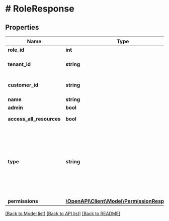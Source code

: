 # # RoleResponse

## Properties

Name | Type | Description | Notes
------------ | ------------- | ------------- | -------------
**role_id** | **int** | Role&#39;s id |
**tenant_id** | **string** | Your customer tenant id |
**customer_id** | **string** | Your customer number |
**name** | **string** | Role Name |
**admin** | **bool** | Admin |
**access_all_resources** | **bool** | Access All Resources |
**type** | **string** | Role type can be either &#x60;default&#x60; or &#x60;custom&#x60;. The &#x60;default&#x60; roles cannot be modified or deleted |
**permissions** | [**\OpenAPI\Client\Model\PermissionResponse[]**](PermissionResponse.md) |  | [optional]

[[Back to Model list]](../../README.md#models) [[Back to API list]](../../README.md#endpoints) [[Back to README]](../../README.md)
